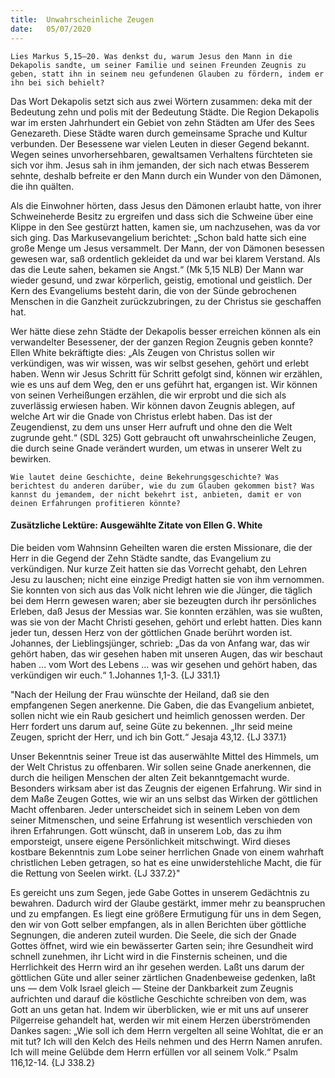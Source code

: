 ```yaml
---
title:  Unwahrscheinliche Zeugen
date:   05/07/2020
---
```


`Lies Markus 5,15–20. Was denkst du, warum Jesus den Mann in die Dekapolis sandte, um seiner Familie und seinen Freunden Zeugnis zu geben, statt ihn in seinem neu gefundenen Glauben zu fördern, indem er ihn bei sich behielt?`

Das Wort Dekapolis setzt sich aus zwei Wörtern zusammen: deka mit der Bedeutung zehn und polis mit der Bedeutung Städte. Die Region Dekapolis war im ersten Jahrhundert ein Gebiet von zehn Städten am Ufer des Sees Genezareth. Diese Städte waren durch gemeinsame Sprache und Kultur verbunden. Der Besessene war vielen Leuten in dieser Gegend bekannt. Wegen seines unvorhersehbaren, gewaltsamen Verhaltens fürchteten sie sich vor ihm. Jesus sah in ihm jemanden, der sich nach etwas Besserem sehnte, deshalb befreite er den Mann durch ein Wunder von den Dämonen, die ihn quälten.

Als die Einwohner hörten, dass Jesus den Dämonen erlaubt hatte, von ihrer Schweineherde Besitz zu ergreifen und dass sich die Schweine über eine Klippe in den See gestürzt hatten, kamen sie, um nachzusehen, was da vor sich ging. Das Markusevangelium berichtet: „Schon bald hatte sich eine große Menge um Jesus versammelt. Der Mann, der von Dämonen besessen gewesen war, saß ordentlich gekleidet da und war bei klarem Verstand. Als das die Leute sahen, bekamen sie Angst.“ (Mk 5,15 NLB) Der Mann war wieder gesund, und zwar körperlich, geistig, emotional und geistlich. Der Kern des Evangeliums besteht darin, die von der Sünde gebrochenen Menschen in die Ganzheit zurückzubringen, zu der Christus sie geschaffen hat.

Wer hätte diese zehn Städte der Dekapolis besser erreichen können als ein verwandelter Besessener, der der ganzen Region Zeugnis geben konnte? Ellen White bekräftigte dies: „Als Zeugen von Christus sollen wir verkündigen, was wir wissen, was wir selbst gesehen, gehört und erlebt haben. Wenn wir Jesus Schritt für Schritt gefolgt sind, können wir erzählen, wie es uns auf dem Weg, den er uns geführt hat, ergangen ist. Wir können von seinen Verheißungen erzählen, die wir erprobt und die sich als zuverlässig erwiesen haben. Wir können davon Zeugnis ablegen, auf welche Art wir die Gnade von Christus erlebt haben. Das ist der Zeugendienst, zu dem uns unser Herr aufruft und ohne den die Welt zugrunde geht.“ (SDL 325) Gott gebraucht oft unwahrscheinliche Zeugen, die durch seine Gnade verändert wurden, um etwas in unserer Welt zu bewirken.

`Wie lautet deine Geschichte, deine Bekehrungsgeschichte? Was berichtest du anderen darüber, wie du zum Glauben gekommen bist? Was kannst du jemandem, der nicht bekehrt ist, anbieten, damit er von deinen Erfahrungen profitieren könnte?`

#### Zusätzliche Lektüre: Ausgewählte Zitate von Ellen G. White

Die beiden vom Wahnsinn Geheilten waren die ersten Missionare, die der Herr in die Gegend der Zehn Städte sandte, das Evangelium zu verkündigen. Nur kurze Zeit hatten sie das Vorrecht gehabt, den Lehren Jesu zu lauschen; nicht eine einzige Predigt hatten sie von ihm vernommen. Sie konnten von sich aus das Volk nicht lehren wie die Jünger, die täglich bei dem Herrn gewesen waren; aber sie bezeugten durch ihr persönliches Erleben, daß Jesus der Messias war. Sie konnten erzählen, was sie wußten, was sie von der Macht Christi gesehen, gehört und erlebt hatten. Dies kann jeder tun, dessen Herz von der göttlichen Gnade berührt worden ist. Johannes, der Lieblingsjünger, schrieb: „Das da von Anfang war, das wir gehört haben, das wir gesehen haben mit unseren Augen, das wir beschaut haben ... vom Wort des Lebens ... was wir gesehen und gehört haben, das verkündigen wir euch.“ 1.Johannes 1,1-3. {LJ 331.1}

"Nach der Heilung der Frau wünschte der Heiland, daß sie den empfangenen Segen anerkenne. Die Gaben, die das Evangelium anbietet, sollen nicht wie ein Raub gesichert und heimlich genossen werden. Der Herr fordert uns darum auf, seine Güte zu bekennen. „Ihr seid meine Zeugen, spricht der Herr, und ich bin Gott.“ Jesaja 43,12. {LJ 337.1}

Unser Bekenntnis seiner Treue ist das auserwählte Mittel des Himmels, um der Welt Christus zu offenbaren. Wir sollen seine Gnade anerkennen, die durch die heiligen Menschen der alten Zeit bekanntgemacht wurde. Besonders wirksam aber ist das Zeugnis der eigenen Erfahrung. Wir sind in dem Maße Zeugen Gottes, wie wir an uns selbst das Wirken der göttlichen Macht offenbaren. Jeder unterscheidet sich in seinem Leben von dem seiner Mitmenschen, und seine Erfahrung ist wesentlich verschieden von ihren Erfahrungen. Gott wünscht, daß in unserem Lob, das zu ihm emporsteigt, unsere eigene Persönlichkeit mitschwingt. Wird dieses kostbare Bekenntnis zum Lobe seiner herrlichen Gnade von einem wahrhaft christlichen Leben getragen, so hat es eine unwiderstehliche Macht, die für die Rettung von Seelen wirkt. {LJ 337.2}"

Es gereicht uns zum Segen, jede Gabe Gottes in unserem Gedächtnis zu bewahren. Dadurch wird der Glaube gestärkt, immer mehr zu beanspruchen und zu empfangen. Es liegt eine größere Ermutigung für uns in dem Segen, den wir von Gott selber empfangen, als in allen Berichten über göttliche Segnungen, die anderen zuteil wurden. Die Seele, die sich der Gnade Gottes öffnet, wird wie ein bewässerter Garten sein; ihre Gesundheit wird schnell zunehmen, ihr Licht wird in die Finsternis scheinen, und die Herrlichkeit des Herrn wird an ihr gesehen werden. Laßt uns darum der göttlichen Güte und aller seiner zärtlichen Gnadenbeweise gedenken, laßt uns — dem Volk Israel gleich — Steine der Dankbarkeit zum Zeugnis aufrichten und darauf die köstliche Geschichte schreiben von dem, was Gott an uns getan hat. Indem wir überblicken, wie er mit uns auf unserer Pilgerreise gehandelt hat, werden wir mit einem Herzen überströmenden Dankes sagen: „Wie soll ich dem Herrn vergelten all seine Wohltat, die er an mit tut? Ich will den Kelch des Heils nehmen und des Herrn Namen anrufen. Ich will meine Gelübde dem Herrn erfüllen vor all seinem Volk.“ Psalm 116,12-14. {LJ 338.2}